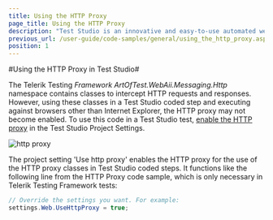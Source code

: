 ```yaml
---
title: Using the HTTP Proxy
page_title: Using the HTTP Proxy
description: "Test Studio is an innovative and easy-to-use automated web, WPF and load testing solution. Test Studio tests support essential technologies like ASP.NET AJAX, Silverlight, PHP and MVC. HTML5, Testing framework, functional testing, performance testing, load testing, exploratory testing, manual testing."
previous_url: /user-guide/code-samples/general/using_the_http_proxy.aspx, /user-guide/code-samples/general/using_the_http_proxy
position: 1
---
```

#Using the HTTP Proxy in Test Studio#

The Telerik Testing *Framework ArtOfTest.WebAii.Messaging.Http* namespace contains classes to intercept HTTP requests and responses. However, using these classes in a Test Studio coded step and executing against browsers other than Internet Explorer, the HTTP proxy may not become enabled. To use this code in a Test Studio test, <a href="/features/project-settings/General" target="_blank">enable the HTTP proxy</a> in the Test Studio Project Settings.

![http proxy][1]

The project setting 'Use http proxy' enables the HTTP proxy for the use of the HTTP proxy classes in Test Studio coded steps. It functions like the following line from the HTTP Proxy code sample, which is only necessary in Telerik Testing Framework tests:


```C#
// Override the settings you want. For example:
settings.Web.UseHttpProxy = true;
```


[1]: /img/advanced-topics/coded-samples/general/using-the-http-proxy/fig1.png
